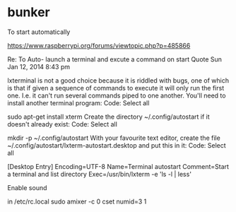 # bunker

To start automatically 

https://www.raspberrypi.org/forums/viewtopic.php?p=485866

Re: To Auto- launch a terminal and excute a command on start
Quote
Sun Jan 12, 2014 8:43 pm

lxterminal is not a good choice because it is riddled with bugs, one of which is that if given a sequence of commands to execute it will only run the first one. I.e. it can't run several commands piped to one another. You'll need to install another terminal program:
Code: Select all

sudo apt-get install xterm
Create the directory ~/.config/autostart if it doesn't already exist:
Code: Select all

mkdir -p ~/.config/autostart
With your favourite text editor, create the file ~/.config/autostart/lxterm-autostart.desktop and put this in it:
Code: Select all

[Desktop Entry]
Encoding=UTF-8
Name=Terminal autostart
Comment=Start a terminal and list directory
Exec=/usr/bin/lxterm -e 'ls -l | less'


Enable sound

in /etc/rc.local
sudo amixer -c 0 cset numid=3 1
